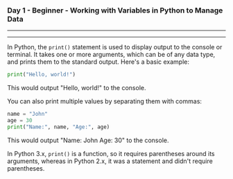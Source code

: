 ### Day 1 - Beginner - Working with Variables in Python to Manage Data
---
---
In Python, the `print()` statement is used to display output to the console or terminal. It takes one or more arguments, which can be of any data type, and prints them to the standard output. Here's a basic example:

```Python
print("Hello, world!")
```

This would output "Hello, world!" to the console.

You can also print multiple values by separating them with commas:

```Python
name = "John" 
age = 30 
print("Name:", name, "Age:", age)
```

This would output "Name: John Age: 30" to the console.

In Python 3.x, `print()` is a function, so it requires parentheses around its arguments, whereas in Python 2.x, it was a statement and didn't require parentheses.